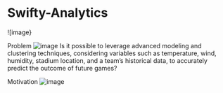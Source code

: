 # Swifty-Analytics
![image}

Problem
![image](https://github.com/CherSmith39/Swifty-Analytics/assets/150204821/0717bfbd-fb3e-4d45-a1a5-9964a9bbadbf)
Is it possible to leverage advanced modeling and clustering techniques, considering variables such as temperature, wind, humidity, stadium location, and a team’s historical data,  to accurately predict the outcome of future games?

Motivation
![image](https://github.com/CherSmith39/Swifty-Analytics/assets/150204821/ebe06f82-4d99-46eb-bda2-1dae8f1c2e9e)
